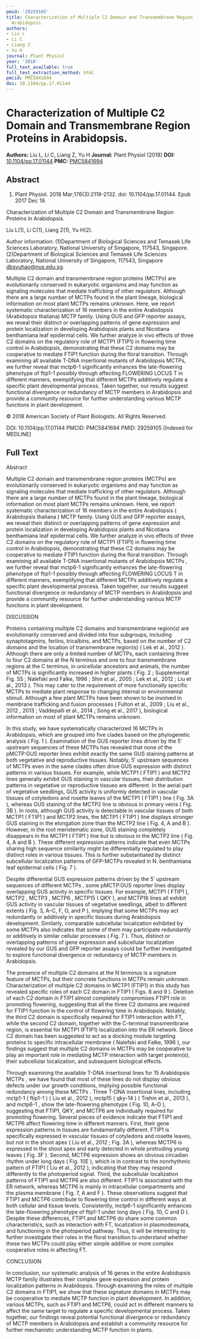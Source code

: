 ```yaml
---
pmid: '29259105'
title: Characterization of Multiple C2 Domain and Transmembrane Region Proteins in
  Arabidopsis.
authors:
- Liu L
- Li C
- Liang Z
- Yu H
journal: Plant Physiol
year: '2018'
full_text_available: true
full_text_extraction_method: html
pmcid: PMC5841694
doi: 10.1104/pp.17.01144
---
```


# Characterization of Multiple C2 Domain and Transmembrane Region Proteins in Arabidopsis.
**Authors:** Liu L, Li C, Liang Z, Yu H
**Journal:** Plant Physiol (2018)
**DOI:** [10.1104/pp.17.01144](https://doi.org/10.1104/pp.17.01144)
**PMC:** [PMC5841694](https://www.ncbi.nlm.nih.gov/pmc/articles/PMC5841694/)

## Abstract

1. Plant Physiol. 2018 Mar;176(3):2119-2132. doi: 10.1104/pp.17.01144. Epub 2017 
Dec 19.

Characterization of Multiple C2 Domain and Transmembrane Region Proteins in 
Arabidopsis.

Liu L(1), Li C(1), Liang Z(1), Yu H(2).

Author information:
(1)Department of Biological Sciences and Temasek Life Sciences Laboratory, 
National University of Singapore, 117543, Singapore.
(2)Department of Biological Sciences and Temasek Life Sciences Laboratory, 
National University of Singapore, 117543, Singapore dbsyuhao@nus.edu.sg.

Multiple C2 domain and transmembrane region proteins (MCTPs) are evolutionarily 
conserved in eukaryotic organisms and may function as signaling molecules that 
mediate trafficking of other regulators. Although there are a large number of 
MCTPs found in the plant lineage, biological information on most plant MCTPs 
remains unknown. Here, we report systematic characterization of 16 members in 
the entire Arabidopsis (Arabidopsis thaliana) MCTP family. Using GUS and GFP 
reporter assays, we reveal their distinct or overlapping patterns of gene 
expression and protein localization in developing Arabidopsis plants and 
Nicotiana benthamiana leaf epidermal cells. We further analyze in vivo effects 
of three C2 domains on the regulatory role of MCTP1 (FTIP1) in flowering time 
control in Arabidopsis, demonstrating that these C2 domains may be cooperative 
to mediate FTIP1 function during the floral transition. Through examining all 
available T-DNA insertional mutants of Arabidopsis MCTPs, we further reveal that 
mctp6-1 significantly enhances the late-flowering phenotype of ftip1-1 possibly 
through affecting FLOWERING LOCUS T in different manners, exemplifying that 
different MCTPs additively regulate a specific plant developmental process. 
Taken together, our results suggest functional divergence or redundancy of MCTP 
members in Arabidopsis and provide a community resource for further 
understanding various MCTP functions in plant development.

© 2018 American Society of Plant Biologists. All Rights Reserved.

DOI: 10.1104/pp.17.01144
PMCID: PMC5841694
PMID: 29259105 [Indexed for MEDLINE]

## Full Text

Abstract

Multiple C2 domain and transmembrane region proteins (MCTPs) are evolutionarily conserved in eukaryotic organisms and may function as signaling molecules that mediate trafficking of other regulators. Although there are a large number of MCTPs found in the plant lineage, biological information on most plant MCTPs remains unknown. Here, we report systematic characterization of 16 members in the entire Arabidopsis ( Arabidopsis thaliana ) MCTP family. Using GUS and GFP reporter assays, we reveal their distinct or overlapping patterns of gene expression and protein localization in developing Arabidopsis plants and Nicotiana benthamiana leaf epidermal cells. We further analyze in vivo effects of three C2 domains on the regulatory role of MCTP1 (FTIP1) in flowering time control in Arabidopsis, demonstrating that these C2 domains may be cooperative to mediate FTIP1 function during the floral transition. Through examining all available T-DNA insertional mutants of Arabidopsis MCTPs , we further reveal that mctp6-1 significantly enhances the late-flowering phenotype of ftip1-1 possibly through affecting FLOWERING LOCUS T in different manners, exemplifying that different MCTPs additively regulate a specific plant developmental process. Taken together, our results suggest functional divergence or redundancy of MCTP members in Arabidopsis and provide a community resource for further understanding various MCTP functions in plant development.

DISCUSSION

Proteins containing multiple C2 domains and transmembrane region(s) are evolutionarily conserved and divided into four subgroups, including synaptotagmins, ferlins, tricalbins, and MCTPs, based on the number of C2 domains and the location of transmembrane region(s) ( Lek et al., 2012 ). Although there are only a limited number of MCTPs, each containing three to four C2 domains at the N terminus and one to four transmembrane regions at the C terminus, in unicellular ancestors and animals, the number of MCTPs is significantly increased in higher plants ( Fig. 2 ; Supplemental Fig. S5 ; Nalefski and Falke, 1996 ; Shin et al., 2005 ; Lek et al., 2012 ; Liu et al., 2013 ). This may cater to the requirement of more functionally specific MCTPs to mediate plant response to changing internal or environmental stimuli. Although a few plant MCTPs have been shown to be involved in membrane trafficking and fusion processes ( Fulton et al., 2009 ; Liu et al., 2012 , 2013 ; Vaddepalli et al., 2014 ; Song et al., 2017 ), biological information on most of plant MCTPs remains unknown.

In this study, we have systematically characterized 16 MCTPs in Arabidopsis, which are grouped into five clades based on the phylogenetic analysis ( Fig. 1 ). Examination of the GUS reporter lines driven by the 5′ upstream sequences of these MCTPs has revealed that none of the pMCTP:GUS reporter lines exhibit exactly the same GUS staining patterns at both vegetative and reproductive tissues. Notably, 5′ upstream sequences of MCTPs even in the same clades often drive GUS expression with distinct patterns in various tissues. For example, while MCTP1 ( FTIP1 ) and MCTP2 lines generally exhibit GUS staining in vascular tissues, their distribution patterns in vegetative or reproductive tissues are different. In the aerial part of vegetative seedlings, GUS activity is uniformly detected in vascular tissues of cotyledons and rosette leaves of the MCTP1 ( FTIP1 ) line ( Fig. 3A ), whereas GUS staining of the MCTP2 line is obvious in primary veins ( Fig. 3B ). In roots, although GUS activity is detectable in vascular tissues of both MCTP1 ( FTIP1 ) and MCTP2 lines, the MCTP1 ( FTIP1 ) line displays stronger GUS staining in the elongation zone than the MCTP2 line ( Fig. 4, A and B ). However, in the root meristematic zone, GUS staining completely disappears in the MCTP1 ( FTIP1 ) line but is obvious in the MCTP2 line ( Fig. 4, A and B ). These different expression patterns indicate that even MCTPs sharing high sequence similarity might be differentially regulated to play distinct roles in various tissues. This is further substantiated by distinct subcellular localization patterns of GFP-MCTPs revealed in N. benthamiana leaf epidermal cells ( Fig. 7 ).

Despite differential GUS expression patterns driven by the 5′ upstream sequences of different MCTPs , some pMCTP:GUS reporter lines display overlapping GUS activity in specific tissues. For example, MCTP1 ( FTIP1 ), MCTP2 , MCTP3 , MCTP6 , MCTP15 ( QKY ), and MCTP16 lines all exhibit GUS activity in vascular tissues of vegetative seedlings, albeit to different extents ( Fig. 3, A–C, F, O, and P ), implying that some MCTPs may act redundantly or additively in specific tissues during Arabidopsis development. Similarly, comparable subcellular localization exhibited by some MCTPs also indicates that some of them may participate redundantly or additively in similar cellular processes ( Fig. 7 ). Thus, distinct or overlapping patterns of gene expression and subcellular localization revealed by our GUS and GFP reporter assays could be further investigated to explore functional divergence or redundancy of MCTP members in Arabidopsis.

The presence of multiple C2 domains at the N terminus is a signature feature of MCTPs, but their concrete functions in MCTPs remain unknown. Characterization of multiple C2 domains in MCTP1 (FTIP1) in this study has revealed specific roles of each C2 domain in FTIP1 ( Figs. 8 and 9 ). Deletion of each C2 domain in FTIP1 almost completely compromises FTIP1 role in promoting flowering, suggesting that all the three C2 domains are required for FTIP1 function in the control of flowering time in Arabidopsis. Notably, the third C2 domain is specifically required for FTIP1 interaction with FT, while the second C2 domain, together with the C-terminal transmembrane region, is essential for MCTP1 (FTIP1) localization into the ER network. Since C2 domain has been suggested to act as a docking module targeting proteins to specific intracellular membrane ( Nalefski and Falke, 1996 ), our findings suggest that multiple C2 domains in MCTPs may be cooperative to play an important role in mediating MCTP interaction with target protein(s), their subcellular localization, and subsequent biological effects.

Through examining the available T-DNA insertional lines for 15 Arabidopsis MCTPs , we have found that most of these lines do not display obvious defects under our growth conditions, implying possible functional redundancy among these MCTPs . Three T-DNA insertional lines, including mctp1-1 ( ftip1-1 ) ( Liu et al., 2012 ), mctp15 ( qky-14 ) ( Trehin et al., 2013 ), and mctp6-1 , show the late-flowering phenotype ( Fig. 10, A–D ), suggesting that FTIP1, QKY, and MCTP6 are individually required for promoting flowering. Several pieces of evidence indicate that FTIP1 and MCTP6 affect flowering time in different manners. First, their gene expression patterns in tissues are fundamentally different. FTIP1 is specifically expressed in vascular tissues of cotyledons and rosette leaves, but not in the shoot apex ( Liu et al., 2012 ; Fig. 3A ), whereas MCTP6 is expressed in the shoot apex and early detected in whole protruding young leaves ( Fig. 3F ). Second, MCTP6 expression shows an obvious circadian rhythm under long days ( Fig. 10E ), which is in contrast to the nonrhythmic pattern of FTIP1 ( Liu et al., 2012 ), indicating that they may respond differently to the photoperiod signal. Third, the subcellular localization patterns of FTIP1 and MCTP6 are also different. FTIP1 is associated with the ER network, whereas MCTP6 is mainly in intracellular compartments and the plasma membrane ( Fig. 7, A and F ). These observations suggest that FTIP1 and MCTP6 contribute to flowering time control in different ways at both cellular and tissue levels. Consistently, mctp6-1 significantly enhances the late-flowering phenotype of ftip1-1 under long days ( Fig. 10, C and D ). Despite these differences, FTIP1 and MCTP6 do share some common characteristics, such as interaction with FT, localization in plasmodesmata, and functioning in the photoperiod pathway. Thus, it will be interesting to further investigate their roles in the floral transition to understand whether these two MCTPs could play either simple additive or more complex cooperative roles in affecting FT.

CONCLUSION

In conclusion, our systematic analysis of 16 genes in the entire Arabidopsis MCTP family illustrates their complex gene expression and protein localization patterns in Arabidopsis. Through examining the roles of multiple C2 domains in FTIP1, we show that these signature domains in MCTPs may be cooperative to mediate MCTP function in plant development. In addition, various MCTPs, such as FTIP1 and MCTP6, could act in different manners to affect the same target to regulate a specific developmental process. Taken together, our findings reveal potential functional divergence or redundancy of MCTP members in Arabidopsis and establish a community resource for further mechanistic understanding MCTP function in plants.
